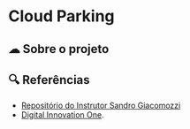 # Cloud Parking

## ☁ Sobre o projeto


## 🔍 Referências
- [Repositório do Instrutor Sandro Giacomozzi](https://github.com/sandrogiacom/cloud-parking)
- [Digital Innovation One](https://www.dio.me/).
